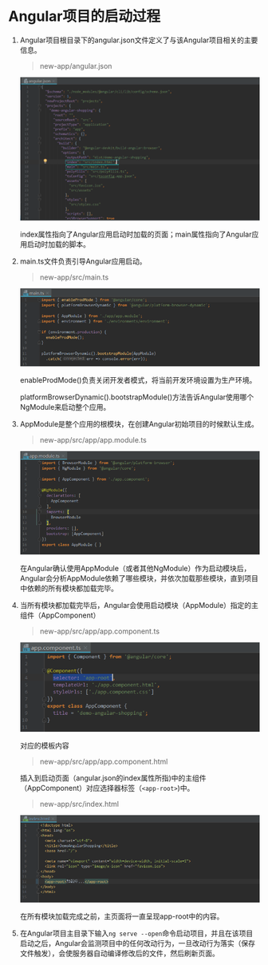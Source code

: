 # Angular项目的启动过程

1. Angular项目根目录下的angular.json文件定义了与该Angular项目相关的主要信息。

   > new-app/angular.json

   ![1550122977777](assets/1550122977777.png)

   index属性指向了Angular应用启动时加载的页面；main属性指向了Angular应用启动时加载的脚本。

2. main.ts文件负责引导Angular应用启动。

   > new-app/src/main.ts

   ![1550124000865](assets/1550124000865.png)

   enableProdMode()负责关闭开发者模式，将当前开发环境设置为生产环境。

   platformBrowserDynamic().bootstrapModule()方法告诉Angular使用哪个NgModule来启动整个应用。

3. AppModule是整个应用的根模块，在创建Angular初始项目的时候默认生成。

   > new-app/src/app/app.module.ts

   ![1550124465042](assets/1550124465042.png)

   在Angular确认使用AppModule（或者其他NgModule）作为启动模块后，Angular会分析AppModule依赖了哪些模块，并依次加载那些模块，直到项目中依赖的所有模块都加载完毕。

4. 当所有模块都加载完毕后，Angular会使用启动模块（AppModule）指定的主组件（AppComponent）

   > new-app/src/app/app.component.ts

   ![1550125182253](assets/1550125182253.png)

   对应的模板内容

   > new-app/src/app/app.component.html

   插入到启动页面（angular.json的index属性所指)中的主组件（AppComponent）对应选择器标签（`<app-root>`)中。

   > new-app/src/index.html

   ![1550125664970](assets/1550125664970.png)

   在所有模块加载完成之前，主页面将一直呈现app-root中的内容。

5. 在Angular项目主目录下输入`ng serve --open`命令启动项目，并且在该项目启动之后，Angular会监测项目中的任何改动行为，一旦改动行为落实（保存文件触发），会使服务器自动编译修改后的文件，然后刷新页面。





